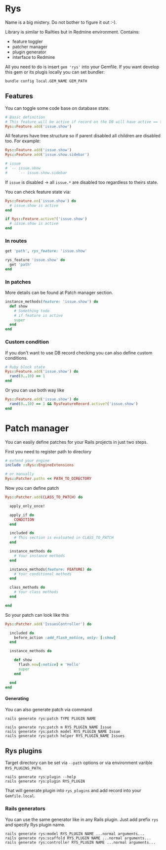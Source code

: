 # Rys

Name is a big mistery. Do not bother to figure it out :-).

Library is similar to Railties but in Redmine environment. Contains:

- feature toggler
- patcher manager
- plugin generator
- interface to Redmine

All you need to do is insert `gem 'rys'` into your Gemfile. If you want develop this gem or its plugis locally you can set bundler:

`bundle config local.GEM_NAME GEM_PATH`

## Features

You can toggle some code base on database state.

```ruby
# Basic definition
# This feature will be active if record on the DB will have active == true
Rys::Feature.add('issue.show')
```

All features have tree structure so if parent disabled all children are disabled too. For example:

```ruby
Rys::Feature.add('issue.show')
Rys::Feature.add('issue.show.sidebar')

# issue
# `-- issue.show
#     `-- issue.show.sidebar
```

If `issue` is disabled -> all `issue.*` are disabled too regardless to theirs state.

You can check feature state via:

```ruby
Rys::Feature.on('issue.show') do
  # issue.show is active
end

if Rys::Feature.active?('issue.show')
  # issue.show is active
end
```

### In routes

```ruby
get 'path', rys_feature: 'issue.show'

rys_feature 'issue.show' do
  get 'path'
end
```

### In patches

More details can be found at Patch manager section.

```ruby
instance_methods(feature: 'issue.show') do
  def show
    # Something todo
    # if feature is active
    super
  end
end
```


### Custom condition

If you don't want to use DB record checking you can also define custom conditions.

```ruby
# Ruby block state
Rys::Feature.add('issue.show') do
  rand(0..10) == 1
end
```

Or you can use both way like

```ruby
Rys::Feature.add('issue.show') do
  rand(0..10) == 1 && RysFeatureRecord.active?('issue.show')
end
```

# Patch manager

You can easily define patches for your Rails projects in just two steps.

First you need to register path to directory

```ruby
# extend your engine
include ::Rys::EngineExtensions

# or manually
Rys::Patcher.paths << PATH_TO_DIRECTORY
```

Now you can define patch

```ruby
Rys::Patcher.add(CLASS_TO_PATCH) do

  apply_only_once!

  apply_if do
    CONDITION
  end

  included do
    # This section is evaluated in CLASS_TO_PATCH
  end

  instance_methods do
    # Your instance methods
  end

  instance_methods(feature: FEATURE) do
    # Your conditional methods
  end

  class_methods do
    # Your class methods
  end

end

```

So your patch can look like this

```ruby
Rys::Patcher.add('IssuesController') do

  included do
    before_action :add_flash_notice, only: [:show]
  end

  instance_methods do

    def show
      flash.now[:notice] = 'Hello'
      super
    end

  end
end
```

#### Generating

You can also generate patch via command

```
rails generate rys:patch TYPE PLUGIN NAME

rails generate rys:patch m RYS_PLUGIN_NAME Issue
rails generate rys:patch model RYS_PLUGIN_NAME Issue
rails generate rys:patch helper RYS_PLUGIN_NAME Issues
```


## Rys plugins

Target directory can be set via `--path` options or via environment varible `RYS_PLUGINS_PATH`.

```
rails generate rys:plugin --help
rails generate rys:plugin RYS_PLUGIN
```

That will generate plugin into `rys_plugins` and add record into your `Gemfile.local`.

### Rails generators

You can use the same generator like in any Rails plugin. Just add prefix `rys` and specify Rys plugin name.

```
rails generate rys:model RYS_PLUGIN NAME ...normal arguments...
rails generate rys:scaffold RYS_PLUGIN NAME ...normal arguments...
rails generate rys:controller RYS_PLUGIN NAME ...normal arguments...
```

